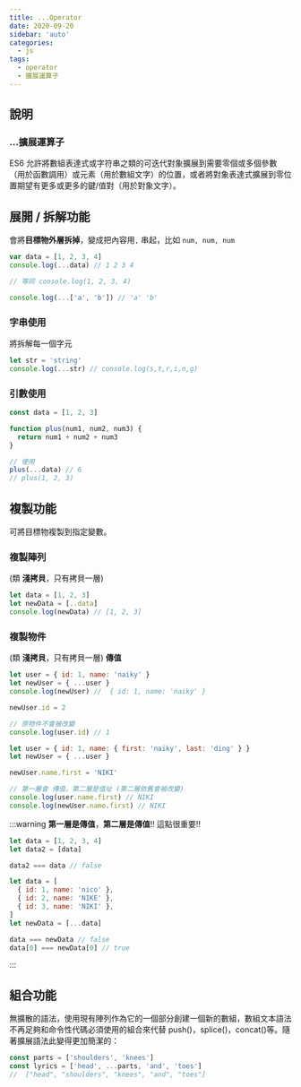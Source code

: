 ```yaml
---
title: ...Operator
date: 2020-09-20
sidebar: 'auto'
categories:
  - js
tags:
  - operator
  - 擴展運算子
---
```


## 說明

### ...擴展運算子

ES6 允許將數組表達式或字符串之類的可迭代對象擴展到需要零個或多個參數（用於函數調用）或元素（用於數組文字）的位置，或者將對象表達式擴展到零位置期望有更多或更多的鍵/值對（用於對象文字）。

## 展開 / 拆解功能

會將**目標物外層拆掉**，變成把內容用`,` 串起，比如 `num, num, num`

```js
var data = [1, 2, 3, 4]
console.log(...data) // 1 2 3 4

// 等同 console.log(1, 2, 3, 4)

console.log(...['a', 'b']) // 'a' 'b'
```

### 字串使用

將拆解每一個字元

```js
let str = 'string'
console.log(...str) // console.log(s,t,r,i,n,g)
```

### 引數使用

```js
const data = [1, 2, 3]

function plus(num1, num2, num3) {
  return num1 + num2 + num3
}

// 使用
plus(...data) // 6
// plus(1, 2, 3)
```

## 複製功能

可將目標物複製到指定變數。

### 複製陣列

(類 **淺拷貝**，只有拷貝一層)

```js
let data = [1, 2, 3]
let newData = [..data]
console.log(newData) // [1, 2, 3]
```

### 複製物件

(類 **淺拷貝**，只有拷貝一層) **傳值**

```js
let user = { id: 1, name: 'naiky' }
let newUser = { ...user }
console.log(newUser) //  { id: 1, name: 'naiky' }

newUser.id = 2

// 原物件不會被改變
console.log(user.id) // 1
```

```js
let user = { id: 1, name: { first: 'naiky', last: 'ding' } }
let newUser = { ...user }

newUser.name.first = 'NIKI'

// 第一層會 傳值，第二層是值址 (第二層依舊會被改變)
console.log(user.name.first) // NIKI
console.log(newUser.name.first) // NIKI
```

:::warning
**第一層是傳值**，**第二層是傳值**!! 這點很重要!!

```js
let data = [1, 2, 3, 4]
let data2 = [data]

data2 === data // false
```

```js
let data = [
  { id: 1, name: 'nico' },
  { id: 2, name: 'NIKE' },
  { id: 3, name: 'NIKI' },
]
let newData = [...data]

data === newData // false
data[0] === newData[0] // true
```

:::

## 組合功能

無擴散的語法，使用現有陣列作為它的一個部分創建一個新的數組，數組文本語法不再足夠和命令性代碼必須使用的組合來代替 push()，splice()，concat()等。隨著擴展語法此變得更加簡潔的：

```js
const parts = ['shoulders', 'knees']
const lyrics = ['head', ...parts, 'and', 'toes']
//  ["head", "shoulders", "knees", "and", "toes"]
```
